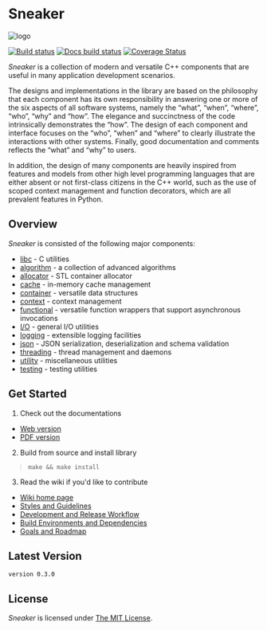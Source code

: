 Sneaker
=======

![logo](https://raw.github.com/yanzhengli/sneaker/dev/resources/logo_128x128.png)

[![Build status](https://travis-ci.org/yanzhengli/sneaker.svg?branch=dev)](https://travis-ci.org/yanzhengli/sneaker)
[![Docs build status](https://readthedocs.org/projects/sneaker/badge/?version=latest)](https://sneaker.readthedocs.io/en/latest/)
[![Coverage Status](https://coveralls.io/repos/github/yanzhengli/sneaker/badge.svg?branch=dev)](https://coveralls.io/github/yanzhengli/sneaker?branch=dev)


_Sneaker_ is a collection of modern and versatile C++ components that are useful
in many application development scenarios.

The designs and implementations in the library are based on the philosophy that
each component has its own responsibility in answering one or more of the six
aspects of all software systems, namely the “what”, “when”, “where”, “who”,
“why” and “how”. The elegance and succinctness of the code intrinsically
demonstrates the “how”. The design of each component and interface focuses on
the “who”, “when” and “where” to clearly illustrate the interactions with
other systems. Finally, good documentation and comments reflects the “what”
and “why” to users.

In addition, the design of many components are heavily inspired from features
and models from other high level programming languages that are either absent or
not first-class citizens in the C++ world, such as the use of scoped context
management and function decorators, which are all prevalent features in Python.


## Overview

_Sneaker_ is consisted of the following major components:

* [libc](https://sneaker.readthedocs.io/en/latest/src/libc.html) - C utilities
* [algorithm](https://sneaker.readthedocs.io/en/latest/src/algorithm.html) - a collection of advanced algorithms
* [allocator](https://sneaker.readthedocs.io/en/latest/src/allocator.html) - STL container allocator
* [cache](https://sneaker.readthedocs.io/en/latest/src/cache.html) - in-memory cache management
* [container](https://sneaker.readthedocs.io/en/latest/src/container.html) - versatile data structures
* [context](https://sneaker.readthedocs.io/en/latest/src/context.html) - context management
* [functional](https://sneaker.readthedocs.io/en/latest/src/functional.html) - versatile function wrappers that support asynchronous invocations
* [I/O](https://sneaker.readthedocs.io/en/latest/src/io.html) - general I/O utilities
* [logging](https://sneaker.readthedocs.io/en/latest/src/logging.html) - extensible logging facilities
* [json](https://sneaker.readthedocs.io/en/latest/src/json.html) - JSON serialization, deserialization and schema validation
* [threading](https://sneaker.readthedocs.io/en/latest/src/threading.html) - thread management and daemons
* [utility](https://sneaker.readthedocs.io/en/latest/src/utility.html) - miscellaneous utilities
* [testing](https://sneaker.readthedocs.io/en/latest/src/testing.html) - testing utilities


## Get Started

1. Check out the documentations
  * [Web version](https://sneaker.readthedocs.org/en/latest/)
  * [PDF version](https://media.readthedocs.org/pdf/sneaker/latest/sneaker.pdf)

2. Build from source and install library
> `make && make install`

3. Read the wiki if you'd like to contribute
  * [Wiki home page](https://github.com/yanzhengli/sneaker/wiki)
  * [Styles and Guidelines](https://github.com/yanzhengli/sneaker/wiki/Styles-and-Guidelines)
  * [Development and Release Workflow](https://github.com/yanzhengli/sneaker/wiki/Development-and-Release-Workflow)
  * [Build Environments and Dependencies](https://github.com/yanzhengli/sneaker/wiki/Build-Environments-and-Dependencies)
  * [Goals and Roadmap](https://github.com/yanzhengli/sneaker/wiki/Goals-and-Roadmap)

## Latest Version
`version 0.3.0`


## License
*Sneaker* is licensed under [The MIT License](http://opensource.org/licenses/MIT).
